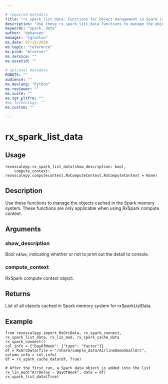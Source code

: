 ```yaml
--- 
 
# required metadata 
title: "rx_spark_list_data: Functions for object management in Spark (revoscalepy)" 
description: "Use these rx_spark_list_data functions to manage the objects cached in the Spark memory system. These functions are only applicable  when using RxSpark compute context." 
keywords: "spark, data" 
author: "dphansen" 
manager: "cgronlun" 
ms.date: 07/15/2019
ms.topic: "reference" 
ms.prod: "mlserver" 
ms.service: "" 
ms.assetid: "" 
 
# optional metadata 
ROBOTS: "" 
audience: "" 
ms.devlang: "Python" 
ms.reviewer: "" 
ms.suite: "" 
ms.tgt_pltfrm: "" 
#ms.technology: "" 
ms.custom: "" 
 
---
```


# rx_spark_list_data


 


## Usage



```
revoscalepy.rx_spark_list_data(show_description: bool,
    compute_context: revoscalepy.computecontext.RxComputeContext.RxComputeContext = None)
```





## Description

Use these functions to manage the objects cached in the Spark memory system. These functions are only applicable
    when using RxSpark compute context.


## Arguments


### show_description

Bool value, indicating whether or not to print out the detail to console.


### compute_context

RxSpark compute context object.


## Returns

List of all objects cached in Spark memory system for rxSparkListData.


## Example



```
from revoscalepy import RxOrcData, rx_spark_connect, rx_spark_list_data, rx_lin_mod, rx_spark_cache_data
rx_spark_connect()
col_info = {"DayOfWeek": {"type": "factor"}}
df = RxOrcData(file = "/share/sample_data/AirlineDemoSmallOrc", column_info = col_info)
df = rx_spark_cache_data(df, True)

# After the first run, a Spark data object is added into the list
rx_lin_mod("ArrDelay ~ DayOfWeek", data = df)
rx_spark_list_data(True)
```

